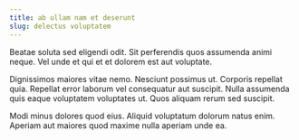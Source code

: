 ```yaml
---
title: ab ullam nam et deserunt
slug: delectus voluptatem
---
```


Beatae soluta sed eligendi odit. Sit perferendis quos assumenda animi neque. Vel unde et qui et et dolorem est aut voluptate.

Dignissimos maiores vitae nemo. Nesciunt possimus ut. Corporis repellat quia. Repellat error laborum vel consequatur aut suscipit. Nulla assumenda quis eaque voluptatem voluptates ut. Quos aliquam rerum sed suscipit.

Modi minus dolores quod eius. Aliquid voluptatum dolorum natus enim. Aperiam aut maiores quod maxime nulla aperiam unde ea.
